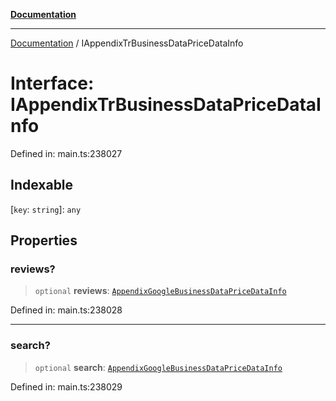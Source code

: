 [**Documentation**](../README.md)

***

[Documentation](../README.md) / IAppendixTrBusinessDataPriceDataInfo

# Interface: IAppendixTrBusinessDataPriceDataInfo

Defined in: main.ts:238027

## Indexable

\[`key`: `string`\]: `any`

## Properties

### reviews?

> `optional` **reviews**: [`AppendixGoogleBusinessDataPriceDataInfo`](../classes/AppendixGoogleBusinessDataPriceDataInfo.md)

Defined in: main.ts:238028

***

### search?

> `optional` **search**: [`AppendixGoogleBusinessDataPriceDataInfo`](../classes/AppendixGoogleBusinessDataPriceDataInfo.md)

Defined in: main.ts:238029
